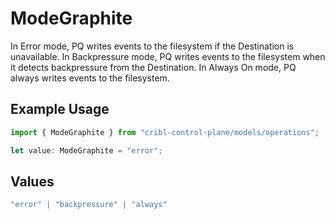 # ModeGraphite

In Error mode, PQ writes events to the filesystem if the Destination is unavailable. In Backpressure mode, PQ writes events to the filesystem when it detects backpressure from the Destination. In Always On mode, PQ always writes events to the filesystem.

## Example Usage

```typescript
import { ModeGraphite } from "cribl-control-plane/models/operations";

let value: ModeGraphite = "error";
```

## Values

```typescript
"error" | "backpressure" | "always"
```